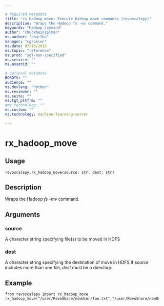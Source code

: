```yaml
--- 
 
# required metadata 
title: "rx_hadoop_move: Execute Hadoop move commands (revoscalepy)" 
description: "Wraps the Hadoop fs -mv command." 
keywords: "Hadoop Command" 
author: "chuckheinzelman"
ms.author: "charlhe" 
manager: "cgronlun" 
ms.date: 07/15/2019
ms.topic: "reference" 
ms.prod: "sql-non-specified"
ms.service: "" 
ms.assetid: "" 
 
# optional metadata 
ROBOTS: "" 
audience: "" 
ms.devlang: "Python" 
ms.reviewer: "" 
ms.suite: "" 
ms.tgt_pltfrm: "" 
#ms.technology: "" 
ms.custom: "" 
ms.technology: machine-learning-server
 
---
```


# rx_hadoop_move


 


## Usage



```
revoscalepy.rx_hadoop_move(source: str, dest: str)
```





## Description

Wraps the Hadoop *fs -mv* command.


## Arguments


### source

A character string specifying file(s) to be moved in HDFS


### dest

A character string specifying the destination of move in HDFS
If *source* includes more than one file, *dest* must be a directory.


## Example



```
from revoscalepy import rx_hadoop_move
rx_hadoop_move("/user/RevoShare/newUser/foo.txt","/user/RevoShare/newUser/bar.txt")
```

